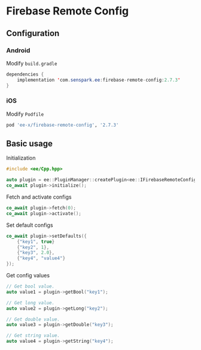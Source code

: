 # Firebase Remote Config
## Configuration
### Android
Modify `build.gradle`
```java
dependencies {
    implementation 'com.senspark.ee:firebase-remote-config:2.7.3'
}
```

### iOS
Modify `Podfile`
```ruby
pod 'ee-x/firebase-remote-config', '2.7.3'
```

## Basic usage
Initialization
```cpp
#include <ee/Cpp.hpp>

auto plugin = ee::PluginManager::createPlugin<ee::IFirebaseRemoteConfig>();
co_await plugin->initialize();
```

Fetch and activate configs
```cpp
co_await plugin->fetch(0);
co_await plugin->activate();
```

Set default configs
```cpp
co_await plugin->setDefaults({
    {"key1", true}
    {"key2", 1},
    {"key3", 2.0},
    {"key4", "value4"}
});
```

Get config values
```cpp
// Get bool value.
auto value1 = plugin->getBool("key1");

// Get long value.
auto value2 = plugin->getLong("key2");

// Get double value.
auto value3 = plugin->getDouble("key3");

// Get string value.
auto value4 = plugin->getString("key4");
```